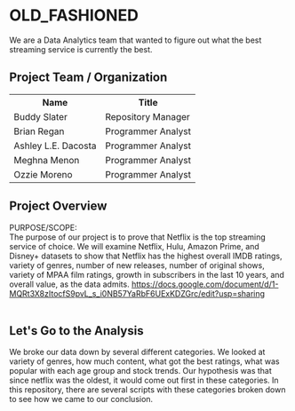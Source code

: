 # OLD_FASHIONED

We are a Data Analytics team that wanted to figure out what the best streaming service is currently the best. 



## Project Team / Organization
<table>
  <th>Name</th>
  <th>Title</th>
  <tr>
   <td>Buddy Slater</td>
    <td>Repository Manager</td>
  </tr>
   <tr>
    <td>Brian Regan</td>
    <td>Programmer Analyst</td>
  </tr>
  <tr>
    <td>Ashley L.E. Dacosta</td>
    <td>Programmer Analyst</td>
  </tr>
  <tr>
    <td>Meghna Menon</td>
    <td>Programmer Analyst</td>
  </tr>
    <td>Ozzie Moreno</td>
    <td>Programmer Analyst</td>
</table>

## Project Overview
PURPOSE/SCOPE: <br/>
The purpose of our project is to prove that Netflix is the top streaming service of choice. We will examine Netflix, Hulu, Amazon Prime, and Disney+ datasets to show that Netflix has the highest overall IMDB ratings, variety of genres, number of new releases, number of original shows, variety of MPAA film ratings, growth in subscribers in the last 10 years, and overall value, as the data admits. https://docs.google.com/document/d/1-MQRt3X8zItocfS9pvL_s_i0NB57YaRbF6UExKDZGrc/edit?usp=sharing<br/><br/>


## Let's Go to the Analysis
We broke our data down by several different categories. We looked at variety of genres, how much content, what got the best ratings, what was popular with each age group and stock trends. Our hypothesis was that since netflix was the oldest, it would come out first in these categories. In this repository, there are several scripts with these categories broken down to see how we came to our conclusion.

